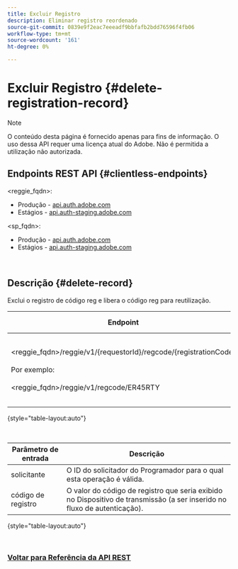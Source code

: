 ```yaml
---
title: Excluir Registro
description: Eliminar registro reordenado
source-git-commit: 0839e9f2eac7eeeadf9bbfafb2bdd76596f4fb06
workflow-type: tm+mt
source-wordcount: '161'
ht-degree: 0%

---
```



# Excluir Registro {#delete-registration-record}

>[!NOTE]
>
>O conteúdo desta página é fornecido apenas para fins de informação. O uso dessa API requer uma licença atual do Adobe. Não é permitida a utilização não autorizada.

## Endpoints REST API {#clientless-endpoints}

&lt;reggie_fqdn>:

* Produção - [api.auth.adobe.com](http://api.auth.adobe.com/)
* Estágios - [api.auth-staging.adobe.com](http://api.auth-staging.adobe.com/)

&lt;sp_fqdn>:

* Produção - [api.auth.adobe.com](http://api.auth.adobe.com/)
* Estágios - [api.auth-staging.adobe.com](http://api.auth-staging.adobe.com/)

</br>


## Descrição {#delete-record}

Exclui o registro de código reg e libera o código reg para reutilização. 

| Endpoint | Chamado  </br>Por | Entrada   </br>Params | HTTP  </br>Método | Resposta | HTTP  </br>Resposta |
| --- | --- | --- | --- | --- | --- |
| &lt;reggie_fqdn>/reggie/v1/{requestorId}/regcode/{registrationCode}</br></br>Por exemplo:</br></br>&lt;reggie_fqdn>/reggie/v1/regcode/ER45RTY | Aplicativo de transmissão</br></br>ou</br></br>Serviço de programador | 1. ID do solicitante  </br>    (Componente de caminho)</br>2.  Código de registro  </br>    (Componente de caminho) | DELETE | Nenhum | 204 |

{style=&quot;table-layout:auto&quot;}

</br>

| Parâmetro de entrada | Descrição |
| --- | --- |
| solicitante | O ID do solicitador do Programador para o qual esta operação é válida. |
| código de registro | O valor do código de registro que seria exibido no Dispositivo de transmissão (a ser inserido no fluxo de autenticação). |

{style=&quot;table-layout:auto&quot;}

</br>

### [Voltar para Referência da API REST](http://tve.helpdocsonline.com/rest-api-reference)
